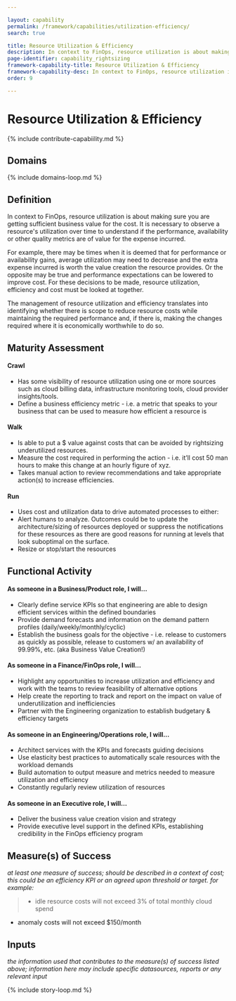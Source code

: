 ```yaml
---

layout: capability
permalink: /framework/capabilities/utilization-efficiency/
search: true

title: Resource Utilization & Efficiency
description: In context to FinOps, resource utilization is about making sure you are getting sufficient business value for the cost. It is necessary to observe a resource's utilization over time to understand if the performance, availability or other quality metrics are of value for the expense incurred.
page-identifier: capability_rightsizing
framework-capability-title: Resource Utilization & Efficiency
framework-capability-desc: In context to FinOps, resource utilization is about making sure you are getting sufficient business value for the cost. It is necessary to observe a resource's utilization over time to understand if the performance, availability or other quality metrics are of value for the expense incurred.
order: 9

---
```


# Resource Utilization & Efficiency

{% include contribute-capabiility.md %}

## Domains
<!-- _x-ref to the FinOps Domain(s) to which this Capability corresponds_ -->
{% include domains-loop.md %}


## Definition
In context to FinOps, resource utilization is about making sure you are getting sufficient business value for the cost. It is necessary to observe a resource's utilization over time to understand if the performance, availability or other quality metrics are of value for the expense incurred.  

For example, there may be times when it is deemed that for performance or availability gains, average utilization may need to decrease and the extra expense incurred is worth the value creation the resource provides.  Or the opposite may be true and performance expectations can be lowered to improve cost.  For these decisions to be made, resource utilization, efficiency and cost must be looked at together.

The management of resource utilization and efficiency translates into identifying whether there is scope to reduce resource costs while maintaining the required performance and, if there is, making the changes required where it is economically worthwhile to do so.



## Maturity Assessment
#### Crawl
- Has some visibility of resource utilization using one or more sources such as cloud billing data, infrastructure monitoring tools, cloud provider insights/tools.
- Define a business efficiency metric - i.e. a metric that speaks to your business that can be used to measure how efficient a resource is

#### Walk
- Is able to put a $ value against costs that can be avoided by rightsizing underutilized resources.
- Measure the cost required in performing the action - i.e. it’ll cost 50 man hours to make this change at an hourly figure of xyz.
- Takes manual action to review recommendations and take appropriate action(s) to increase efficiencies.  

#### Run
- Uses cost and utilization data to drive automated processes to either:
- Alert humans to analyze. Outcomes could be to update the architecture/sizing of resources deployed or suppress the notifications for these resources as there are good reasons for running at levels that look suboptimal on the surface.
- Resize or stop/start the resources




## Functional Activity
#### As someone in a Business/Product role, I will…
- Clearly define service KPIs so that engineering are able to design efficient services within the defined boundaries
- Provide demand forecasts and information on the demand pattern profiles (daily/weekly/monthly/cyclic)
- Establish the business goals for the objective - i.e. release to customers as quickly as possible, release to customers w/ an availability of 99.99%, etc. (aka Business Value Creation!)

#### As someone in a Finance/FinOps role, I will…
- Highlight any opportunities to increase utilization and efficiency and work with the teams to review feasibility of alternative options
- Help create the reporting to track and report on the impact on value of underutilization and inefficiencies
- Partner with the Engineering organization to establish budgetary & efficiency targets

#### As someone in an Engineering/Operations role, I will...
- Architect services with the KPIs and forecasts guiding decisions
- Use elasticity best practices to automatically scale resources with the workload demands
- Build automation to output measure and metrics needed to measure utilization and efficiency
- Constantly regularly review utilization of resources

#### As someone in an Executive role, I will…
- Deliver the business value creation vision and strategy
- Provide executive level support in the defined KPIs, establishing credibility in the FinOps efficiency program




## Measure(s) of Success
_at least one measure of success; should be described in a context of cost; this could be an efficiency KPI or an agreed upon threshold or target._
_for example:_
>* idle resource costs will not exceed 3% of total monthly cloud spend
* anomaly costs will not exceed $150/month



## Inputs
_the information used that contributes to the measure(s) of success listed above; information here may include specific datasources, reports or any relevant input_


<!-- ####### Real World Resources ####### -->

{% include story-loop.md %}